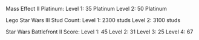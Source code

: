Mass Effect II Platinum: 
Level 1: 35 Platinum 
Level 2: 50 Platinum

Lego Star Wars III Stud Count: 
Level 1: 2300 studs 
Level 2: 3100 studs

Star Wars Battlefront II Score: 
Level 1: 45 
Level 2: 31
Level 3: 25
Level 4: 67